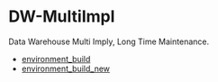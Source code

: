 # DW-MultiImpl
Data Warehouse Multi Imply, Long Time Maintenance.

 * [environment_build](doc/env_build.md)
 * [environment_build_new](doc/env_build_new.md)